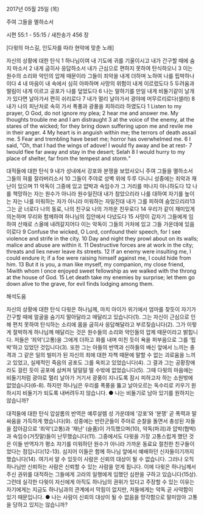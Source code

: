 2017년 05월 25일 (목)

주여 그들을 멸하소서



시편 55:1 - 55:15 / 새찬송가 456 장


[다윗의 마스길, 인도자를 따라 현악에 맞춘 노래]

자신의 상황에 대한 탄식
1 하나님이여 내 기도에 귀를 기울이시고 내가 간구할 때에 숨지 마소서 2 내게 굽히사 응답하소서 내가 근심으로 편하지 못하여 탄식하오니 3 이는 원수의 소리와 악인의 압제 때문이라 그들이 죄악을 내게 더하며 노하여 나를 핍박하나이다 4 내 마음이 내 속에서 심히 아파하며 사망의 위험이 내게 이르렀도다 5 두려움과 떨림이 내게 이르고 공포가 나를 덮었도다 6 나는 말하기를 만일 내게 비둘기같이 날개가 있다면 날아가서 편히 쉬리로다 7 내가 멀리 날아가서 광야에 머무르리로다(셀라) 8 내가 나의 피난처로 속히 가서 폭풍과 광풍을 피하리라 하였도다
1 Listen to my prayer, O God, do not ignore my plea; 2 hear me and answer me. My thoughts trouble me and I am distraught 3 at the voice of the enemy, at the stares of the wicked; for they bring down suffering upon me and revile me in their anger. 4 My heart is in anguish within me; the terrors of death assail me.
5 Fear and trembling have beset me; horror has overwhelmed me. 6 I said, "Oh, that I had the wings of adove! I would fly away and be at rest- 7 Iwould flee far away and stay in the desert; Selah 8 I would hurry to my place of shelter, far from the tempest and storm.“

대적들에 대한 탄식
9 내가 성내에서 강포와 분쟁을 보았사오니 주여 그들을 멸하소서 그들의 혀를 잘라버리소서 10 그들이 주야로 성벽 위에 두루 다니니 성중에는 죄악과 재난이 있으며 11 악독이 그중에 있고 압박과 속임수가 그 거리를 떠나지 아니하도다 12
나를 책망하는 자는 원수가 아니라 원수일진대 내가 참았으리라 나를 대하여 자기를 높이는 자는 나를 미워하는 자가 아니라 미워하는 자일진대 내가 그를 피하여 숨었으리라13 그는 곧 너로다 나의 동료, 나의 친구요 나의 가까운 친우로다 14 우리가 같이 재미있게 의논하며 무리와 함께하여 하나님의 집안에서 다녔도다 15 사망이 갑자기 그들에게 임하여 산채로 스올에 내려갈지어다 이는 악독이 그들의 거처에 있고 그들 가운데에 있음이로다
9 Confuse the wicked, O Lord, confound their speech, for I see violence and strife in the city. 10 Day and night they prowl about on its walls; malice and abuse are within it. 11 Destructive forces are at work in the city; threats and lies never leave its streets. 12 If an enemy were insulting me, I could endure it; if a foe were raising himself against me, I could hide from him. 13 But it is you, a man like myself, my companion, my close friend, 14with whom I once enjoyed sweet fellowship as we walked with the throng at the house of God. 15 Let death take my enemies by surprise; let them go down alive to the grave, for evil finds lodging among them.

해석도움





자신의 상황에 대한 탄식
다윗은 하나님께, 마치 아이가 위기에서 엄마를 찾듯이 자기가 간구할 때에 얼굴을 숨기지 말아달라고 매달리고 있습니다(1). 그는 자신이 근심으로 인해 편치 못하여 탄식하는 소리에 몸을 굽히사 응답해달라고 부르짖습니다(2). 그가 이렇게 절박하게 하나님께 매달리는 것은 원수들의 소리와 악인들의 압제 때문이라고 밝힙니다. 저들은 ‘죄악’(고통)을 그에게 더하고 화를 내며 미친 듯이 욕을 퍼부음으로 그를 ‘핍박’하고 있었던 것입니다(3). 또한 그는 아들의 반역과 신하들의 배신 앞에서 느끼는 충격과 그 같은 일의 빌미가 된 자신의 죄에 대한 자책 때문에 말할 수 없는 괴로움을 느끼고 있었고, 실제적인 죽음의 공포도 그를 옥죄고 있었습니다(4). 그 결과 그는 공황장애라도 걸린 듯이 공포에 삼켜져 덜덜덜 떨 수밖에 없었습니다(5). 그때 다윗의 마음에는 비둘기처럼 광야로 멀리 날아가 거기서 광풍이 지나도록 잠시 피하고자 하는 소원밖에 없었습니다(6-8). 하지만 하나님은 우리를 폭풍을 뚫고 날아오르는 독수리로 키우기 원하시지 비둘기가 되도록 내버려두지 않습니다.
● 나는 비둘기로 남아 있기를 원하지는 않습니까?

대적들에 대한 탄식
압살롬의 반역은 예루살렘 성 가운데에 ‘강포’와 ‘분쟁’ 곧 폭력과 말싸움을 가득하게 했습니다(9). 성중에는 반란군들이 주야로 순찰을 돌면서 충성된 자들을 잡아감으로 ‘죄악’(고통)과 ‘재난’ (슬픔)이 가득했으며(10), 악독(파괴)과 압박(협박)과 속임수(거짓말)들이 난무했습니다(11). 그중에서도 다윗을 가장 고통스럽게 했던 것은 이들 반역자가 평소 자기를 미워하던 원수가 아니라 가까운 동료요 절친한 친구들이었다는 점입니다(12-13). 심지어 이들은 함께 하나님 앞에서 예배하던 신자들이기까지 했습니다(14). 여기서 알 수 있듯이 사람은 신뢰의 대상이 될 수 없습니다. 그러나 오직 하나님만 신뢰하는 사람은 신뢰할 수 있는 사람을 얻게 됩니다. 이에 다윗은 하나님께서 주신 권위를 대적하는 그들에게 고라의 일행에게 임했던 심판을 구하고 있습니다(15상). 그런데 실각한 다윗이 자신에게 아직도 하나님의 권위가 있다고 주장할 수 있는 이유는 자기에게는 지금도 하나님과의 관계에서 막힘이 없지만, 저들에게는 악독 곧 사악함이 있기 때문입니다.
● 나는 사람이 신뢰의 대상이 될 수 없음을 망각함으로 말미암아 고통을 당하고 있지는 않습니까?